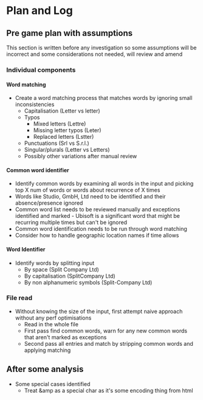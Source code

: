 # Plan and Log

## Pre game plan with assumptions

This section is written before any investigation so some assumptions will be incorrect and some considerations not needed, will review and amend

### Individual components

#### Word matching

- Create a word matching process that matches words by ignoring small inconsistencies
  - Capitalisation (Letter vs letter)
  - Typos
    - Mixed letters (Lettre)
    - Missing letter typos (Leter)
    - Replaced letters (Lstter)
  - Punctuations (Srl vs S.r.l.)
  - Singular/plurals (Letter vs Letters)
  - Possibly other variations after manual review

#### Common word identifier

- Identify common words by examining all words in the input and picking top X num of words or words about recurrence of X times
- Words like Studio, GmbH, Ltd need to be identified and their absence/presence ignored
- Common word list needs to be reviewed manually and exceptions identified and marked - Ubisoft is a significant word that might be recurring multiple times but can't be ignored
- Common word identification needs to be run through word matching
- Consider how to handle geographic location names if time allows

#### Word Identifier

- Identify words by splitting input
  - By space (Split Company Ltd)
  - By capitalisation (SplitCompany Ltd)
  - By non alphanumeric symbols (Split-Company Ltd)

### File read

- Without knowing the size of the input, first attempt naive approach without any perf optimisations
  - Read in the whole file
  - First pass find common words, warn for any new common words that aren't marked as exceptions
  - Second pass all entries and match by stripping common words and applying matching

## After some analysis

- Some special cases identified
  - Treat &amp as a special char as it's some encoding thing from html
